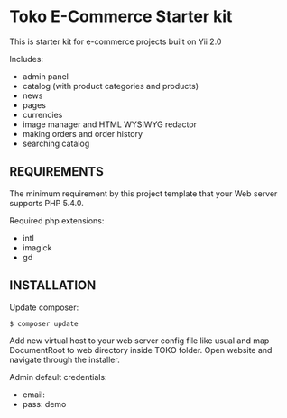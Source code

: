Toko E-Commerce Starter kit
============================
This is starter kit for e-commerce projects built on Yii 2.0

Includes:

- admin panel
- catalog (with product categories and products)
- news
- pages
- currencies
- image manager and HTML WYSIWYG redactor
- making orders and order history
- searching catalog

REQUIREMENTS
------------

The minimum requirement by this project template that your Web server supports PHP 5.4.0.

Required php extensions:

- intl
- imagick
- gd


INSTALLATION
------------

Update composer:

``` bash
$ composer update
```

Add new virtual host to your web server config file like usual and map DocumentRoot to web directory inside TOKO folder.
Open website and navigate through the installer.

Admin default credentials:

- email: 
- pass: demo